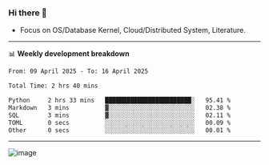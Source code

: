 ### Hi there 👋
<!-- * Daily Meditation via Leetcode/Competitive-Programming. -->
* Focus on OS/Database Kernel, Cloud/Distributed System, Literature.

-------

📊 **Weekly development breakdown**
<!--START_SECTION:waka-->

```txt
From: 09 April 2025 - To: 16 April 2025

Total Time: 2 hrs 40 mins

Python     2 hrs 33 mins   ████████████████████████░   95.41 %
Markdown   3 mins          ▓░░░░░░░░░░░░░░░░░░░░░░░░   02.38 %
SQL        3 mins          ▓░░░░░░░░░░░░░░░░░░░░░░░░   02.11 %
TOML       0 secs          ░░░░░░░░░░░░░░░░░░░░░░░░░   00.09 %
Other      0 secs          ░░░░░░░░░░░░░░░░░░░░░░░░░   00.01 %
```

<!--END_SECTION:waka-->

-------

<!-- [![Leetcode Stats](https://leetcard.jacoblin.cool/hzhang413?font=Fira+Mono)](https://leetcode.com/fxrc) -->
![image](./cyberpunk-ghost-in-the-shell.gif)
<!--![image](./gis-archive.png)-->
